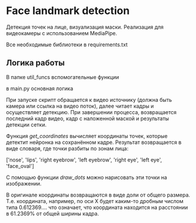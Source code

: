 # Face landmark detection

Детекция точек на лице, визуализация маски. Реализация для видеокамеры с использованием MediaPipe.

Все необходимые библиотеки в requirements.txt

## Логика работы 

В папке util_funcs вспомогательные функции

в main.py основная логика

При запуске скрипт обращается к видео источнику (должна быть камера или ссылка на видео поток), далее читает кадры и осуществляет детекцию. При завершении процесса, возвращается последний кадр видео, кадр с наложенной маской и результаты детекции сетки. 

Функция *get_coordinates* вычисляет координаты точек, которые детектит нейронка на сохранённом кадре. Результат возвращается в виде словаря, где точки разбиты по зонам лица:

['nose', 'lips', 'right eyebrow', 'left eyebrow', 'right eye', 'left eye', 'face_oval']

С помощью функции *draw_dots* можно нарисовать эти точки на изображении. 

В оригинале координаты возвращаются в виде доли от общего размера. Т.е. координата, например, по оси Х будет каким-то дробным числом типа 0.612369.... что означает, что координата находится на расстоянии в 61.2369% от общей ширины кадра. 
 
